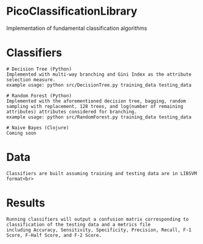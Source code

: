 # PicoClassificationLibrary
Implementation of fundamental classification algorithms

  # Classifiers
  
    # Decision Tree (Python)
    Implemented with multi-way branching and Gini Index as the attribute selection measure.
    example usage: python src/DecisionTree.py training_data testing_data

    # Random Forest (Python)
    Implemented with the aforementioned decision tree, bagging, random sampling with replacement, 128 trees, and log(number of remaining attributes) attributes considered for branching.
    example usage: python src/RandomForest.py training_data testing_data

    # Naive Bayes (Clojure)
    Coming soon
    
  # Data<br>
    Classifiers are built assuming training and testing data are in LIBSVM format<br>
   
  # Results<br>
    Running classifiers will output a confusion matrix corresponding to classification of the testing data and a metrics file
    including Accuracy, Sensitivity, Specificity, Precision, Recall, F-1 Score, F-Half Score, and F-2 Score.
    
    
   
